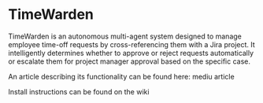 # TimeWarden
TimeWarden is an autonomous multi-agent system designed to manage employee time-off requests by cross-referencing them with a Jira project. It intelligently determines whether to approve or reject requests automatically or escalate them for project manager approval based on the specific case.

An article describing its functionality can be found here:  mediu article

Install instructions can be found on the wiki 
